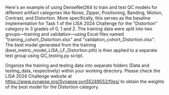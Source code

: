 Here's an example of using DenseNet264 to train and test QC models for different artifact categories like Noise, Zipper, Positioning, Banding, Motion, Contrast, and Distortion. More specifically, this serves as the baseline implementation for Task 1 of the LISA 2024 Challenge for the "Distortion" category in 3 grades of 0, 1 and 2. The training data were split into two groups—training and validation—using Excel files named "training_cohort_Distortion.xlsx" and "validation_cohort_Distortion.xlsx". The best model generated from the training (best_metric_model_LISA_LF_Distortion.pth) is then applied to a separate test group using QC_testing.py script.

Organize the training and testing data into separate folders (Data and testing_data, respectively) within your working directory.
Please check the LISA 2024 Challenge website at https://www.synapse.org/Synapse:syn55249552/files/ to obtain the weights of the best model for the Distortion category.
